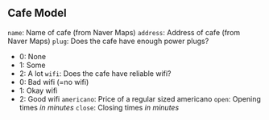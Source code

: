 ## Cafe Model
`name`: Name of cafe (from Naver Maps)
`address`: Address of cafe (from Naver Maps)
`plug`: Does the cafe have enough power plugs?
* 0: None
* 1: Some
* 2: A lot
`wifi`: Does the cafe have reliable wifi?
* 0: Bad wifi (=no wifi)
* 1: Okay wifi
* 2: Good wifi
`americano`: Price of a regular sized americano
`open`: Opening times *in minutes*
`close`: Closing times *in minutes*
